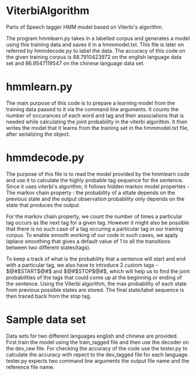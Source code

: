 # ViterbiAlgorithm
Parts of Speech tagger HMM model based on Viterbi's algorithm. 

The program hmmlearn.py takes in a labelled corpus and generates a model using this training data and saves it in a hmmmodel.txt. This file is later on referred by hmmdecode.py to label the data. The accuracy of this code on the given training corpus is 88.7910423972 on the english language data set and 86.9547119547 on the chinese language data set.

# hmmlearn.py
The main purpose of this code is to prepare a learning model from the training data paased to it via the command line arguments. It counts the number of occurances of each word and tag and their associations that is needed while calculating the joint probability in the viterbi algorithm. It then writes the model that it learns from the training set in the hmmmodel.txt file, after serializing the object.

# hmmdecode.py
The purpose of this file is to read the model provided by the hmmlearn code and use it to calculate the highly probable tag sequence for the sentence. Since it uses viterbi's algorithm, it follows hidden markov model properties - The markov chain property : the probability of a sttate depends on the previous state and the output observation probability only depends on the state that produces the output.

For the markov chain property, we count the number of times a particular tag occurs as the next tag for a given tag. However it might also be possible that there is no such case of a tag occuring a particular tag in our training corpus. To enable smooth working of our code in such cases, we apply laplace smoothing that gives a default value of 1 to all the transitions between two different states(tags).

To keep a track of what is the probability that a sentence will start and end with a particular tag, we also have to introduce 2 custom tags - $@#$START$@#$ and $@#$STOP$@#$, which will help us to find the joint probabilities of the tags that could come up at the beginning or ending of the sentence. Using the Viterbi algorithm, the max probability of each state from previous possible states are stored. The final state/label sequence is then traced back from the stop tag.

# Sample data set
Data sets for two different languages english and chinese are provided. First train the model using the train_tagged file and then use the decoder on the dev_raw file. For checking the accuracy of the code use the tester.py to calculate the accuracy with repect to the dev_tagged file for each language. tester.py expects two command line arguments the output file name and the reference file name. 